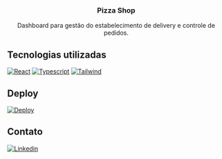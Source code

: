 <div align="center">
<h3 align="center">Pizza Shop</h3>

  <p align="center">
    Dashboard para gestão do estabelecimento de delivery e controle de pedidos.
    <br />
  </p>
</div>

## Tecnologias utilizadas

[![React][React.js]][React-url]
[![Typescript][Typescript]][Typescript-url]
[![Tailwind][Tailwind]][Tailwind-url]

<!-- CONTACT -->

## Deploy

[![Deploy][Deploy]][Deploy-url]

<!-- CONTACT -->

## Contato

[![Linkedin][linkedin-shield]][linkedin-url]

<!-- MARKDOWN LINKS & IMAGES -->

[linkedin-shield]: https://img.shields.io/badge/LinkedIn-20232A?style=for-the-badge&logo=linkedin&logoColor=61DAFB
[linkedin-url]: https://www.linkedin.com/in/iurysena/
[React.js]: https://img.shields.io/badge/React-20232A?style=for-the-badge&logo=react&logoColor=61DAFB
[React-url]: https://reactjs.org/
[Deploy]: https://img.shields.io/badge/Deploy-20232A?style=for-the-badge&logo=react&logoColor=61DAFB
[Deploy-url]: https://pizza-shop-rose.vercel.app/
[Typescript]: https://img.shields.io/badge/Typescript-20232A?style=for-the-badge&logo=typescript&logoColor=61DAFB
[Typescript-url]: https://www.typescriptlang.org/
[Tailwind]: https://img.shields.io/badge/Tailwindcss-20232A?style=for-the-badge&logo=tailwindcss&logoColor=61DAFB
[Tailwind-url]: https://tailwindcss.com/
